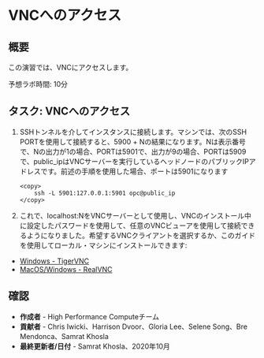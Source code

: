 # VNCへのアクセス

## 概要

この演習では、VNCにアクセスします。

予想ラボ時間: 10分

## タスク: VNCへのアクセス

1.  SSHトンネルを介してインスタンスに接続します。マシンでは、次のSSH PORTを使用して接続すると、5900 + Nの結果になります。Nは表示番号で、Nの出力が1の場合、PORTは5901で、出力が9の場合、PORTは5909で、public\_ipはVNCサーバーを実行しているヘッドノードのパブリックIPアドレスです。前述の手順を使用した場合、ポートは5901になります
    
        <copy>
            ssh -L 5901:127.0.0.1:5901 opc@public_ip
        </copy>
        
        
2.  これで、localhost:NをVNCサーバーとして使用し、VNCのインストール中に設定したパスワードを使用して、任意のVNCビューアを使用して接続できるようになりました。希望するVNCクライアントを選択するか、このガイドを使用してローカル・マシンにインストールできます:
    

*   [Windows - TigerVNC](https://github.com/TigerVNC/tigervnc/wiki/Setup-TigerVNC-server-%28Windows%29)
*   [MacOS/Windows - RealVNC](https://www.realvnc.com/en/connect/download/vnc/)

## 確認

*   **作成者** - High Performance Computeチーム
*   **貢献者** - Chris Iwicki、Harrison Dvoor、Gloria Lee、Selene Song、Bre Mendonca、Samrat Khosla
*   **最終更新者/日付** - Samrat Khosla、2020年10月